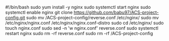 #!/bin/bash
sudo yum install -y nginx
sudo systemctl start nginx
sudo systemctl enable nginx
git clone https://github.com/babu97/ACS-project-config.git
sudo mv /ACS-project-config/reverse.conf /etc/nginx/
sudo mv /etc/nginx/nginx.conf /etc/nginx/nginx.conf-distro
sudo cd /etc/nginx/
sudo touch nginx.conf
sudo sed -n 'w nginx.conf' reverse.conf
sudo systemctl restart nginx
sudo rm -rf reverse.conf
sudo rm -rf /ACS-project-config



